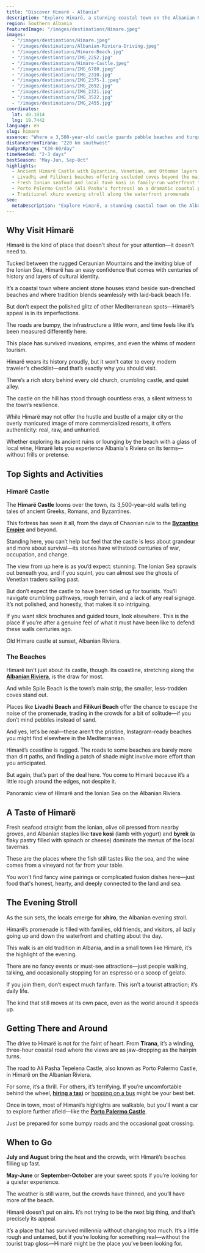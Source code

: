 ```yaml
---
title: "Discover Himarë - Albania"
description: "Explore Himarë, a stunning coastal town on the Albanian Riviera. From sun-kissed beaches to rich cultural heritage, discover what makes Himarë a must-visit."
region: Southern Albania
featuredImage: "/images/destinations/Himare.jpeg"
images:
  - "/images/destinations/Himare.jpeg"
  - "/images/destinations/Albanian-Riviera-Driving.jpeg"
  - "/images/destinations/Himare-Beach.jpg"
  - "/images/destinations/IMG_2252.jpg"
  - "/images/destinations/Himare-Castle.jpeg"
  - "/images/destinations/IMG_6780.jpeg"
  - "/images/destinations/IMG_2310.jpg"
  - "/images/destinations/IMG_2375-1.jpeg"
  - "/images/destinations/IMG_2692.jpg"
  - "/images/destinations/IMG_2321.jpg"
  - "/images/destinations/IMG_3522.jpg"
  - "/images/destinations/IMG_2455.jpg"
coordinates:
  lat: 40.1014
  lng: 19.7442
language: en
slug: himare
essence: "Where a 3,500-year-old castle guards pebble beaches and turquoise coves along the Riviera—rugged, authentic, and stubbornly unpolished"
distanceFromTirana: "220 km southwest"
budgetRange: "€30-60/day"
timeNeeded: "2-3 days"
bestSeason: "May-Jun, Sep-Oct"
highlights:
  - Ancient Himarë Castle with Byzantine, Venetian, and Ottoman layers spanning millennia
  - Livadhi and Filikuri beaches offering secluded coves beyond the main promenade
  - Fresh Ionian seafood and local tavë kosi in family-run waterfront tavernas
  - Porto Palermo Castle (Ali Pasha's fortress) on a dramatic coastal peninsula
  - Traditional xhiro evening stroll along the waterfront promenade
seo:
  metaDescription: "Explore Himarë, a stunning coastal town on the Albanian Riviera. From sun-kissed beaches to rich cultural heritage, discover what makes Himarë a must-visit."
---
```

## Why Visit Himarë

Himarë is the kind of place that doesn’t shout for your attention—it doesn’t need to.

Tucked between the rugged Ceraunian Mountains and the inviting blue of the Ionian Sea, Himarë has an easy confidence that comes with centuries of history and layers of cultural identity.

It’s a coastal town where ancient stone houses stand beside sun-drenched beaches and where tradition blends seamlessly with laid-back beach life.

But don’t expect the polished glitz of other Mediterranean spots—Himarë’s appeal is in its imperfections.

The roads are bumpy, the infrastructure a little worn, and time feels like it’s been measured differently here.

This place has survived invasions, empires, and even the whims of modern tourism.

Himarë wears its history proudly, but it won’t cater to every modern traveler’s checklist—and that’s exactly why you should visit.

There’s a rich story behind every old church, crumbling castle, and quiet alley.

The castle on the hill has stood through countless eras, a silent witness to the town’s resilience.

While Himarë may not offer the hustle and bustle of a major city or the overly manicured image of more commercialized resorts, it offers authenticity: real, raw, and unhurried.

Whether exploring its ancient ruins or lounging by the beach with a glass of local wine, Himarë lets you experience Albania's Riviera on its terms—without frills or pretense.

## Top Sights and Activities

### Himarë Castle

The **Himarë Castle** looms over the town, its 3,500-year-old walls telling tales of ancient Greeks, Romans, and Byzantines.

This fortress has seen it all, from the days of Chaonian rule to the **[Byzantine Empire](https://albaniavisit.com/byzantine-era-albania/)** and beyond.

Standing here, you can’t help but feel that the castle is less about grandeur and more about survival—its stones have withstood centuries of war, occupation, and change.

The view from up here is as you’d expect: stunning. The Ionian Sea sprawls out beneath you, and if you squint, you can almost see the ghosts of Venetian traders sailing past.

But don’t expect the castle to have been tidied up for tourists. You’ll navigate crumbling pathways, rough terrain, and a lack of any real signage. It’s not polished, and honestly, that makes it so intriguing.

If you want slick brochures and guided tours, look elsewhere. This is the place if you’re after a genuine feel of what it must have been like to defend these walls centuries ago.

Old Himare castle at sunset, Albanian Riviera.

### The Beaches

Himarë isn't just about its castle, though. Its coastline, stretching along the **[Albanian Riviera](https://albaniavisit.com/attractions/albanian-riviera/)**, is the draw for most.

And while Spile Beach is the town’s main strip, the smaller, less-trodden coves stand out.

Places like **Livadhi Beach** and **Filikuri Beach** offer the chance to escape the noise of the promenade, trading in the crowds for a bit of solitude—if you don’t mind pebbles instead of sand.

And yes, let’s be real—these aren’t the pristine, Instagram-ready beaches you might find elsewhere in the Mediterranean.

Himarë’s coastline is rugged. The roads to some beaches are barely more than dirt paths, and finding a patch of shade might involve more effort than you anticipated.

But again, that’s part of the deal here. You come to Himarë because it’s a little rough around the edges, not despite it.

Panoramic view of Himarë and the Ionian Sea on the Albanian Riviera.

## A Taste of Himarë

Fresh seafood straight from the Ionian, olive oil pressed from nearby groves, and Albanian staples like **tave kosi** (lamb with yogurt) and **byrek** (a flaky pastry filled with spinach or cheese) dominate the menus of the local tavernas.

These are the places where the fish still tastes like the sea, and the wine comes from a vineyard not far from your table.

You won't find fancy wine pairings or complicated fusion dishes here—just food that's honest, hearty, and deeply connected to the land and sea.

## The Evening Stroll

As the sun sets, the locals emerge for **xhiro**, the Albanian evening stroll.

Himarë’s promenade is filled with families, old friends, and visitors, all lazily going up and down the waterfront and chatting about the day.

This walk is an old tradition in Albania, and in a small town like Himarë, it’s the highlight of the evening.

There are no fancy events or must-see attractions—just people walking, talking, and occasionally stopping for an espresso or a scoop of gelato.

If you join them, don’t expect much fanfare. This isn’t a tourist attraction; it’s daily life.

The kind that still moves at its own pace, even as the world around it speeds up.

## Getting There and Around

The drive to Himarë is not for the faint of heart. From **Tirana**, it’s a winding, three-hour coastal road where the views are as jaw-dropping as the hairpin turns.

The road to Ali Pasha Tepelena Castle, also known as Porto Palermo Castle, in Himarë on the Albanian Riviera.

For some, it’s a thrill. For others, it’s terrifying. If you’re uncomfortable behind the wheel, **[hiring a taxi](https://albaniavisit.com/cars/transfers/)** or [hopping on a bus](https://albaniavisit.com/bus/tirana-to-saranda/) might be your best bet.

Once in town, most of Himarë’s highlights are walkable, but you’ll want a car to explore further afield—like the **[Porto Palermo Castle](https://albaniavisit.com/attractions/porto-palermo-castle/)**.

Just be prepared for some bumpy roads and the occasional goat crossing.

## When to Go

**July and August** bring the heat and the crowds, with Himarë’s beaches filling up fast.

**May-June** or **September-October** are your sweet spots if you’re looking for a quieter experience.

The weather is still warm, but the crowds have thinned, and you’ll have more of the beach.

Himarë doesn’t put on airs. It’s not trying to be the next big thing, and that’s precisely its appeal.

It’s a place that has survived millennia without changing too much. It’s a little rough and untamed, but if you’re looking for something real—without the tourist trap gloss—Himarë might be the place you’ve been looking for.

